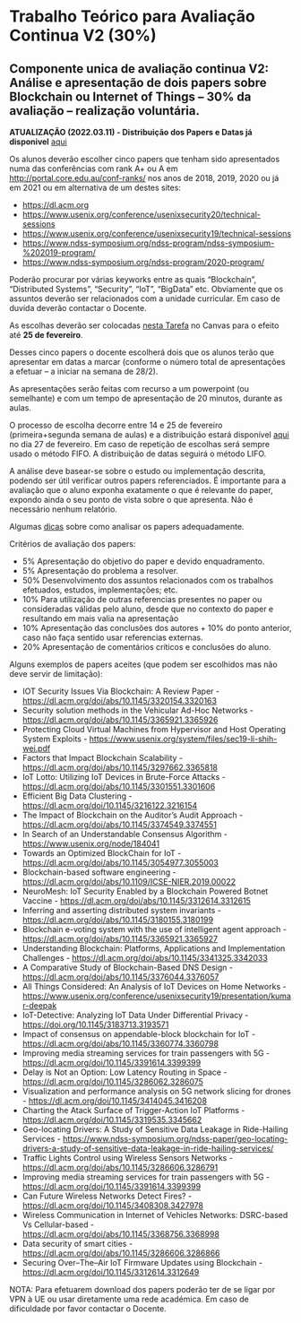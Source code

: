 # Trabalho Teórico para Avaliação Continua V2 (30%)

## Componente unica de avaliação continua V2: Análise e apresentação de dois papers sobre Blockchain ou Internet of Things – 30% da avaliação – realização voluntária.

**ATUALIZAÇÃO (2022.03.11) - Distribuição dos Papers e Datas já disponivel** [aqui](https://docs.google.com/spreadsheets/d/e/2PACX-1vTXP14kGPt0so3QZ0PzmelxoxhVY7QU0UBPt95wf--7BndjRsDz09JbkJLHKYlsC-DyFsLZuux8cvhJ/pubhtml?gid=1239899123&single=true)

Os alunos deverão escolher cinco papers que tenham sido apresentados numa das conferências com rank A+ ou A em http://portal.core.edu.au/conf-ranks/ nos anos de 2018, 2019, 2020 ou já em 2021 ou em alternativa de um destes sites:
- https://dl.acm.org
- https://www.usenix.org/conference/usenixsecurity20/technical-sessions
- https://www.usenix.org/conference/usenixsecurity19/technical-sessions
- https://www.ndss-symposium.org/ndss-program/ndss-symposium-%202019-program/
- https://www.ndss-symposium.org/ndss-program/2020-program/

Poderão procurar por várias keyworks entre as quais “Blockchain”, “Distributed Systems”, “Security”, “IoT”, “BigData” etc. Obviamente que os assuntos deverão ser relacionados com a unidade curricular. Em caso de duvida deverão contactar o Docente.

As escolhas deverão ser colocadas [nesta Tarefa](https://mycampus.pt/courses/9033/assignments/8781) no Canvas para o efeito até **25 de fevereiro**.

Desses cinco papers o docente escolherá dois que os alunos terão que apresentar em datas a marcar (conforme o número total de apresentações a efetuar – a iniciar na semana de 28/2).

As apresentações serão feitas com recurso a um powerpoint (ou semelhante) e com um tempo de apresentação de 20 minutos, durante as aulas.

O processo de escolha decorre entre 14 e 25 de fevereiro (primeira+segunda semana de aulas) e a distribuição estará disponível [aqui](https://github.com/pmrosa-classes/SistemasDistribuidosEI/blob/main/TrabT/TrabT-distribuicao.md) no dia 27 de fevereiro. Em caso de repetição de escolhas será sempre usado o método FIFO. A distribuição de datas seguirá o método LIFO.

A análise deve basear-se sobre o estudo ou implementação descrita, podendo ser útil verificar outros papers referenciados. É importante para a avaliação que o aluno exponha exatamente o que é relevante do paper, expondo ainda o seu ponto de vista sobre o que apresenta. Não é necessário nenhum relatório.

Algumas [dicas](https://github.com/pmrosa-classes/SistemasDistribuidosEI/blob/main/TrabT/TrabT-dicas.md) sobre como analisar os papers adequadamente.

Critérios de avaliação dos papers:
- 5% Apresentação do objetivo do paper e devido enquadramento.
- 5% Apresentação do problema a resolver.
- 50% Desenvolvimento dos assuntos relacionados com os trabalhos efetuados, estudos, implementações; etc.
- 10% Para utilização de outras referencias presentes no paper ou consideradas válidas pelo aluno, desde que no contexto do paper e resultando em mais valia na apresentação
- 10% Apresentação das conclusões dos autores + 10% do ponto anterior, caso não faça sentido usar referencias externas.
- 20% Apresentação de comentários críticos e conclusões do aluno.

Alguns exemplos de papers aceites (que podem ser escolhidos mas não deve servir de limitação):
- IOT Security Issues Via Blockchain: A Review Paper - https://dl.acm.org/doi/abs/10.1145/3320154.3320163
- Security solution methods in the Vehicular Ad-Hoc Networks - https://dl.acm.org/doi/abs/10.1145/3365921.3365926
- Protecting Cloud Virtual Machines from Hypervisor and Host Operating System Exploits - https://www.usenix.org/system/files/sec19-li-shih-wei.pdf
- Factors that Impact Blockchain Scalability - https://dl.acm.org/doi/abs/10.1145/3297662.3365818  
- IoT Lotto: Utilizing IoT Devices in Brute-Force Attacks - https://dl.acm.org/doi/abs/10.1145/3301551.3301606
- Efficient Big Data Clustering - https://dl.acm.org/doi/10.1145/3216122.3216154
-	The Impact of Blockchain on the Auditor’s Audit Approach - https://dl.acm.org/doi/abs/10.1145/3374549.3374551
-	In Search of an Understandable Consensus Algorithm - https://www.usenix.org/node/184041
-	Towards an Optimized BlockChain for IoT - https://dl.acm.org/doi/abs/10.1145/3054977.3055003 
-	Blockchain-based software engineering - https://dl.acm.org/doi/abs/10.1109/ICSE-NIER.2019.00022 
-	NeuroMesh: IoT Security Enabled by a Blockchain Powered Botnet Vaccine - https://dl.acm.org/doi/abs/10.1145/3312614.3312615
-	Inferring and asserting distributed system invariants - https://dl.acm.org/doi/abs/10.1145/3180155.3180199
-	Blockchain e-voting system with the use of intelligent agent approach - https://dl.acm.org/doi/abs/10.1145/3365921.3365927
-	Understanding Blockchain: Platforms, Applications and Implementation Challenges - https://dl.acm.org/doi/abs/10.1145/3341325.3342033
-	A Comparative Study of Blockchain-Based DNS Design - https://dl.acm.org/doi/abs/10.1145/3376044.3376057
-	All Things Considered: An Analysis of IoT Devices on Home Networks - https://www.usenix.org/conference/usenixsecurity19/presentation/kumar-deepak
-	IoT-Detective: Analyzing IoT Data Under Differential Privacy - https://doi.org/10.1145/3183713.3193571
-	Impact of consensus on appendable-block blockchain for IoT - https://dl.acm.org/doi/abs/10.1145/3360774.3360798
- Improving media streaming services for train passengers with 5G - https://dl.acm.org/doi/10.1145/3391614.3399399
- Delay is Not an Option: Low Latency Routing in Space - https://dl.acm.org/doi/10.1145/3286062.3286075
- Visualization and performance analysis on 5G network slicing for drones - https://dl.acm.org/doi/10.1145/3414045.3416208
- Charting the Atack Surface of Trigger-Action IoT Platforms - https://dl.acm.org/doi/10.1145/3319535.3345662
- Geo-locating Drivers: A Study of Sensitive Data Leakage in Ride-Hailing Services - https://www.ndss-symposium.org/ndss-paper/geo-locating-drivers-a-study-of-sensitive-data-leakage-in-ride-hailing-services/
- Traffic Lights Control using Wireless Sensors Networks - https://dl.acm.org/doi/abs/10.1145/3286606.3286791
- Improving media streaming services for train passengers with 5G - https://dl.acm.org/doi/10.1145/3391614.3399399
- Can Future Wireless Networks Detect Fires? - https://dl.acm.org/doi/10.1145/3408308.3427978
-	Wireless Communication in Internet of Vehicles Networks: DSRC-based Vs Cellular-based - https://dl.acm.org/doi/abs/10.1145/3368756.3368998
-	Data security of smart cities - https://dl.acm.org/doi/abs/10.1145/3286606.3286866
-	Securing Over–The–Air IoT Firmware Updates using Blockchain - https://dl.acm.org/doi/10.1145/3312614.3312649

NOTA: Para efetuarem download dos papers poderão ter de se ligar por VPN à UE ou usar diretamente uma rede académica. Em caso de dificuldade por favor contactar o Docente.

